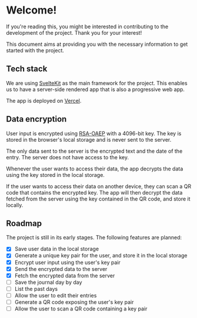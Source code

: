 # Welcome!

If you're reading this, you might be interested in contributing to the development of the project. Thank you for your interest!

This document aims at providing you with the necessary information to get started with the project.

## Tech stack

We are using [SvelteKit](https://kit.svelte.dev/) as the main framework for the project. This enables us to have a server-side rendered app that is also a progressive web app.

The app is deployed on [Vercel](https://vercel.com/).

## Data encryption

User input is encrypted using [RSA-OAEP](https://developer.mozilla.org/en-US/docs/Web/API/SubtleCrypto/encrypt#rsa-oaep) with a 4096-bit key. The key is stored in the browser's local storage and is never sent to the server.

The only data sent to the server is the encrypted text and the date of the entry. The server does not have access to the key.

Whenever the user wants to access their data, the app decrypts the data using the key stored in the local storage.

If the user wants to access their data on another device, they can scan a QR code that contains the encrypted key. The app will then decrypt the data fetched from the server using the key contained in the QR code, and store it locally.

## Roadmap

The project is still in its early stages. The following features are planned:

- [x] Save user data in the local storage
- [x] Generate a unique key pair for the user, and store it in the local storage
- [x] Encrypt user input using the user's key pair
- [x] Send the encrypted data to the server
- [x] Fetch the encrypted data from the server
- [ ] Save the journal day by day
- [ ] List the past days
- [ ] Allow the user to edit their entries
- [ ] Generate a QR code exposing the user's key pair
- [ ] Allow the user to scan a QR code containing a key pair
